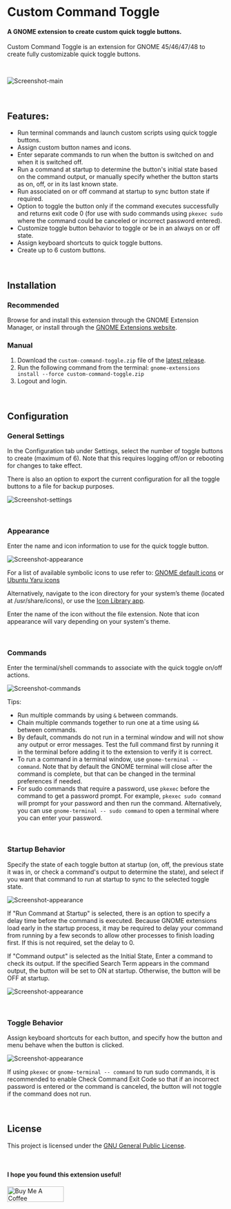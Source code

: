# Custom Command Toggle

#### A GNOME extension to create custom quick toggle buttons.

Custom Command Toggle is an extension for GNOME 45/46/47/48 to create fully customizable quick toggle buttons.

<br>

![Screenshot-main](screenshots/screenshot-main-4.png)

<br>

## Features:

- Run terminal commands and launch custom scripts using quick toggle buttons.
- Assign custom button names and icons.
- Enter separate commands to run when the button is switched on and when it is switched off.
- Run a command at startup to determine the button's initial state based on the command output, or manually specify whether the button starts as on, off, or in its last known state.
- Run associated on or off command at startup to sync button state if required.
- Option to toggle the button only if the command executes successfully and returns exit code 0 (for use with sudo commands using `pkexec sudo` where the command could be canceled or incorrect password entered).
- Customize toggle button behavior to toggle or be in an always on or off state.
- Assign keyboard shortcuts to quick toggle buttons.
- Create up to 6 custom buttons.

<br>

## Installation


### Recommended


Browse for and install this extension through the GNOME Extension Manager, or install through the [GNOME Extensions website](https://extensions.gnome.org/extension/7012/custom-command-toggle/).


### Manual

1. Download the `custom-command-toggle.zip` file of the [latest release](https://github.com/StorageB/custom-command-toggle/releases). 
2. Run the following command from the terminal:
`gnome-extensions install --force custom-command-toggle.zip`
3. Logout and login.

<br>

## Configuration

### General Settings

In the Configuration tab under Settings, select the number of toggle buttons to create (maximum of 6). Note that this requires logging off/on or rebooting for changes to take effect.

There is also an option to export the current configuration for all the toggle buttons to a file for backup purposes. 

![Screenshot-settings](screenshots/screenshot-settings-2.png)

<br>

### Appearance

Enter the name and icon information to use for the quick toggle button. 

![Screenshot-appearance](screenshots/Screenshot-appearance.png)

For a list of available symbolic icons to use refer to:
[GNOME default icons](https://github.com/StorageB/icons/blob/main/GNOME46Adwaita/icons.md) or
[Ubuntu Yaru icons](https://github.com/StorageB/icons/blob/main/Yaru/icons.md)

Alternatively, navigate to the icon directory for your system’s theme (located at /usr/share/icons), or use the [Icon Library app](https://flathub.org/apps/org.gnome.design.IconLibrary).

Enter the name of the icon without the file extension. Note that icon appearance will vary depending on your system's theme.

<br>

### Commands

Enter the terminal/shell commands to associate with the quick toggle on/off actions.

![Screenshot-commands](screenshots/Screenshot-commands.png)

Tips:
- Run multiple commands by using `&` between commands.
- Chain multiple commands together to run one at a time using `&&` between commands.
- By default, commands do not run in a terminal window and will not show any output or error messages. Test the full command first by running it in the terminal before adding it to the extension to verify it is correct. 
- To run a command in a terminal window, use `gnome-terminal -- command`. Note that by default the GNOME terminal will close after the command is complete, but that can be changed in the terminal preferences if needed.
- For sudo commands that require a password, use `pkexec` before the command to get a password prompt. For example, `pkexec sudo command` will prompt for your password and then run the command. Alternatively, you can use `gnome-terminal -- sudo command` to open a terminal where you can enter your password.

<br>


### Startup Behavior

Specify the state of each toggle button at startup (on, off, the previous state it was in, or check a command's output to determine the state), and select if you want that command to run at startup to sync to the selected toggle state.

![Screenshot-appearance](screenshots/Screenshot-startup.png)

If "Run Command at Startup" is selected, there is an option to specify a delay time before the command is executed. Because GNOME extensions load early in the startup process, it may be required to delay your command from running by a few seconds to allow other processes to finish loading first. If this is not required, set the delay to 0.

If "Command output" is selected as the Initial State, Enter a command to check its output. If the specified Search Term appears in the command output, the button will be set to ON at startup. Otherwise, the button will be OFF at startup.

![Screenshot-appearance](screenshots/screenshot-startup-2.png)


<br>

### Toggle Behavior

Assign keyboard shortcuts for each button, and specify how the button and menu behave when the button is clicked.

![Screenshot-appearance](screenshots/screenshot-toggle-2.png)

If using `pkexec` or `gnome-terminal -- command` to run sudo commands, it is recommended to enable Check Command Exit Code so that if an incorrect password is entered or the command is canceled, the button will not toggle if the command does not run.

<br>


## License

This project is licensed under the [GNU General Public License](http://www.gnu.org/licenses/).

<br>

#### I hope you found this extension useful!

<a href="https://www.buymeacoffee.com/StorageB" target="_blank"><img src="https://cdn.buymeacoffee.com/buttons/v2/default-yellow.png" alt="Buy Me A Coffee" style="height: 36px !important;width: 131px !important;" ></a>


